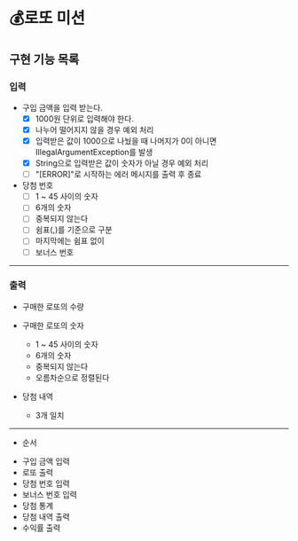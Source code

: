 # 💰로또 미션

## 구현 기능 목록

### 입력
* 구입 금액을 입력 받는다.
  * [x] 1000원 단위로 입력해야 한다.
  * [x] 나누어 떨어지지 않을 경우 예외 처리
  * [x] 입력받은 값이 1000으로 나눴을 때 나머지가 0이 아니면 IllegalArgumentException를 발생
  * [x] String으로 입력받은 값이 숫자가 아닐 경우 예외 처리
  * [ ] "[ERROR]"로 시작하는 에러 메시지를 출력 후 종료
* 당첨 번호
  * [ ] 1 ~ 45 사이의 숫자 
  * [ ] 6개의 숫자
  * [ ] 중복되지 않는다
  * [ ] 쉼표(,)를 기준으로 구분
  * [ ] 마지막에는 쉼표 없이
  * [ ] 보너스 번호

---

### 출력
* 구매한 로또의 수량

* 구매한 로또의 숫자
  * 1 ~ 45 사이의 숫자
  * 6개의 숫자
  * 중복되지 않는다
  * 오름차순으로 정렬된다

* 당첨 내역
  * 3개 일치

---
* 순서

- 구입 금액 입력
- 로또 출력
- 당첨 번호 입력
- 보너스 번호 입력
- 당첨 통계
- 당첨 내역 출력
- 수익률 출력